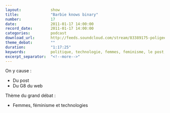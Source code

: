 ```yaml
---
layout:             show
title:              "Barbie knows binary"
number:             17
date:               2011-01-17 14:00:00
record_date:        2011-01-17 14:00:00
categories:         podcast
download_url:       http://feeds.soundcloud.com/stream/83389175-poligeek-poligeek17.mp3
theme_debat:        ""
duration:           "1:17:25"
keywords:           politique, technologie, femmes, feminisme, le post, G8
excerpt_separator:  "<!--more-->"
---
```



On y cause :

- Du post
- Du G8 du web

Thème du grand débat :

- Femmes, féminisme et technologies

